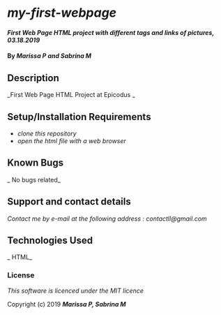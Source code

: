 # _my-first-webpage_

#### _First Web Page HTML project with different tags and links of pictures, 03.18.2019_

#### By _**Marissa P and Sabrina M**_

## Description

_First Web Page HTML Project at Epicodus _

## Setup/Installation Requirements

* _clone this repository_
* _open the html file with a web browser_


## Known Bugs

_ No bugs related_

## Support and contact details

_Contact me by e-mail at the following address : contactll@gmail.com_

## Technologies Used

_ HTML_

### License

*This software is licenced under the MIT licence*

Copyright (c) 2019 **_Marissa P, Sabrina M_**
